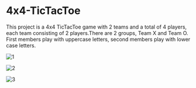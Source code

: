 # 4x4-TicTacToe

This project is a 4x4 TicTacToe game with 2 teams and a total of 4 players, each team consisting of 2 players.There are 2 groups, Team X and Team O.
First members play with uppercase letters, second members play with lower case letters.



![1](https://user-images.githubusercontent.com/57347004/177266084-87bf327d-ce43-400a-89e7-64e3fa768d6b.JPG)

![2](https://user-images.githubusercontent.com/57347004/177266082-57207654-506e-4592-89fe-edef831f3958.JPG)

![3](https://user-images.githubusercontent.com/57347004/177266077-418edc16-f5cd-4529-832a-32f318a76e6f.JPG)


